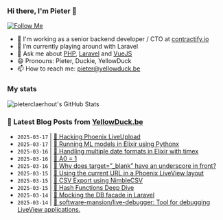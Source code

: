 ### Hi there, I'm Pieter 👋  
[![Follow Me](https://img.shields.io/github/followers/pieterclaerhout?label=Follow&style=social)](https://github.com/pieterclaerhout)

- 🏢 I'm working as a senior backend developer / CTO at [contractify.io](https://contractify.io)
- 🌱 I’m currently playing around with Laravel
- 💬 Ask me about [PHP](https://php.net), [Laravel](http://laravel.com) and [VueJS](https://vuejs.org)
- 😄 Pronouns: Pieter, Duckie, YellowDuck
- 📫 How to reach me: pieter@yellowduck.be

### My stats

![pieterclaerhout's GitHub Stats](https://github-readme-stats.vercel.app/api?username=pieterclaerhout&show_icons=true&count_private=true&line_height=40)

### 📩 Latest Blog Posts from [YellowDuck.be](https://www.yellowduck.be/)
<!-- BLOG-POST-LIST:START -->
- `2025-03-17` | [🔗 Hacking Phoenix LiveUpload](https://www.yellowduck.be/posts/hacking-phoenix-liveupload)  
- `2025-03-17` | [🔗 Running ML models in Elixir using Pythonx](https://www.yellowduck.be/posts/running-ml-models-in-elixir-using-pythonx)  
- `2025-03-16` | [🐥 Handling multiple date formats in Elixir with timex](https://www.yellowduck.be/posts/handling-multiple-date-formats-in-elixir-with-timex)  
- `2025-03-16` | [🔗 A0 = 1](https://www.yellowduck.be/posts/a0-1)  
- `2025-03-16` | [🔗 Why does target=”_blank” have an underscore in front?](https://www.yellowduck.be/posts/why-does-target-blank-have-an-underscore-in-front)  
- `2025-03-15` | [🐥 Using the current URL in a Phoenix LiveView layout](https://www.yellowduck.be/posts/using-the-current-url-in-a-phoenix-liveview-layout)  
- `2025-03-15` | [🔗 CSV Export using NimbleCSV](https://www.yellowduck.be/posts/csv-export-using-nimblecsv)  
- `2025-03-15` | [🔗 Hash Functions Deep Dive](https://www.yellowduck.be/posts/hash-functions-deep-dive)  
- `2025-03-14` | [🐥 Mocking the DB facade in Laravel](https://www.yellowduck.be/posts/mocking-the-db-facade-in-laravel)  
- `2025-03-14` | [🔗 software-mansion/live-debugger: Tool for debugging LiveView applications.](https://www.yellowduck.be/posts/github-software-mansion-live-debugger-tool-for-debugging-liveview-applications)  

<!-- BLOG-POST-LIST:END -->
